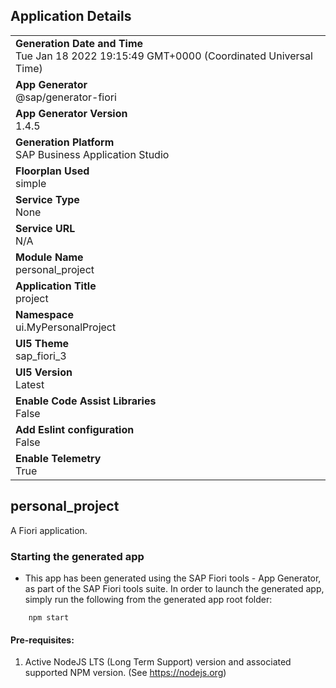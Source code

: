 ## Application Details
|               |
| ------------- |
|**Generation Date and Time**<br>Tue Jan 18 2022 19:15:49 GMT+0000 (Coordinated Universal Time)|
|**App Generator**<br>@sap/generator-fiori|
|**App Generator Version**<br>1.4.5|
|**Generation Platform**<br>SAP Business Application Studio|
|**Floorplan Used**<br>simple|
|**Service Type**<br>None|
|**Service URL**<br>N/A
|**Module Name**<br>personal_project|
|**Application Title**<br>project|
|**Namespace**<br>ui.MyPersonalProject|
|**UI5 Theme**<br>sap_fiori_3|
|**UI5 Version**<br>Latest|
|**Enable Code Assist Libraries**<br>False|
|**Add Eslint configuration**<br>False|
|**Enable Telemetry**<br>True|

## personal_project

A Fiori application.

### Starting the generated app

-   This app has been generated using the SAP Fiori tools - App Generator, as part of the SAP Fiori tools suite.  In order to launch the generated app, simply run the following from the generated app root folder:

```
    npm start
```

#### Pre-requisites:

1. Active NodeJS LTS (Long Term Support) version and associated supported NPM version.  (See https://nodejs.org)



